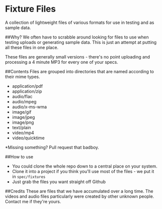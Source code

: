 Fixture Files
============

A collection of lightweight files of various formats for use in testing and as sample data.

##Why?
We often have to scrabble around looking for files to use when testing uploads or generating sample
data.  This is just an attempt at putting all these files in one place.  

These files are generally small versions - there's no point uploading and processing a 4 minute MP3 for every one of your specs.  

##Contents
Files are grouped into directories that are named according to their mime types.  

* application/pdf
* application/zip
* audio/flac
* audio/mpeg
* audio/x-ms-wma
* image/gif
* image/jpeg
* image/png
* text/plain
* video/mp4
* video/quicktime

*Missing something? Pull request that badboy.

##How to use

* You could clone the whole repo down to a central place on your system.  
* Clone it into a project if you think you'll use most of the files - we put it in `spec/fixtures`
* Just grab the files you want straight off Github

##Credits
These are files that we have accumulated over a long time.  The videos and audio files particularly were created by
other unknown people. Contact me if they're yours.
